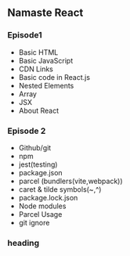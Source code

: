 ## Namaste React

### Episode1

- Basic HTML
- Basic JavaScript
- CDN Links
- Basic code in React.js
- Nested Elements
- Array
- JSX
- About React

### Episode 2

- Github/git
- npm
- jest(testing)
- package.json
- parcel (bundlers(vite,webpack))
- caret & tilde symbols(~,^)
- package.lock.json
- Node modules
- Parcel Usage
- git ignore

### heading
